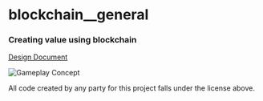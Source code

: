 # blockchain__general
### Creating value using blockchain

[Design Document](https://docs.google.com/document/d/1tsXx9D7I1wqGmEUUq0oJGUZ--iy6KbLGce7hpL9jQK8/edit?usp=sharing)

![Gameplay Concept](https://github.com/dev-launchers/blockchain__general/blob/main/DevBotProto.png "Gameplay Concept")

All code created by any party for this project falls under the license above.
